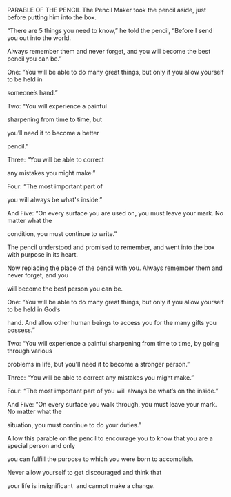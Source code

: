 


PARABLE OF THE PENCIL
The Pencil Maker took the pencil aside, just before putting him into the
box.

“There are 5 things you need to know,” he told the pencil, “Before I
send you out into the world.

Always remember them and never forget, and you will become the best
pencil you can be.”

One: “You will be able to do many great things, but only if you allow
yourself to be held in

someone’s hand.”

Two: “You will experience a painful

sharpening from time to time, but

you’ll need it to become a better

pencil.”

Three: “You will be able to correct

any mistakes you might make.”

Four: “The most important part of

you will always be what's inside.”

And Five: “On every surface you are used on, you must leave your mark.
No matter what the

condition, you must continue to write.”

The pencil understood and promised to remember, and went into the box
with purpose in its heart.

Now replacing the place of the pencil with you. Always remember them and
never forget, and you

will become the best person you can be.

One: “You will be able to do many great things, but only if you allow
yourself to be held in God’s

hand. And allow other human beings to access you for the many gifts you
possess.”

Two: “You will experience a painful sharpening from time to time, by
going through various

problems in life, but you’ll need it to become a stronger person.”

Three: “You will be able to correct any mistakes you might make.”

Four: “The most important part of you will always be what’s on the
inside.”

And Five: “On every surface you walk through, you must leave your mark.
No matter what the

situation, you must continue to do your duties.”

Allow this parable on the pencil to encourage you to know that you are a
special person and only

you can fulfill the purpose to which you were born to accomplish.

Never allow yourself to get discouraged and think that

your life is insignificant  and cannot make a change.



